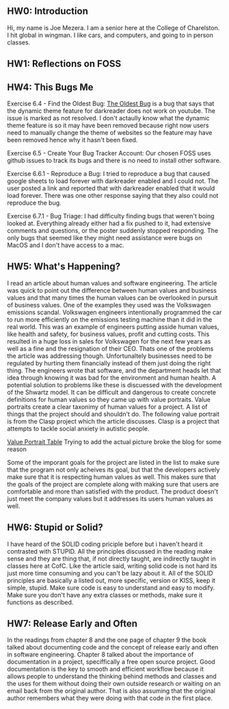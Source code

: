 ## HW0: Introduction
Hi, my name is Joe Mezera. I am a senior here at the College of Charelston. I hit global in wingman. I like cars, and computers, and going to in person classes.

## HW1: Reflections on FOSS

## HW4: This Bugs Me
Exercise 6.4 - Find the Oldest Bug:
[The Oldest Bug](https://github.com/darkreader/darkreader/issues/489) is a bug that says that the dynamic theme feature for darkreader does not work on youtube. The issue is marked as not resolved. I don't actaully know what the dynamic theme feature is so it may have been removed because right now users need to manually change the theme of websites so the feature may have been removed hence why it hasn't been fixed. 

Exercise 6.5 - Create Your Bug Tracker Account:
Our chosen FOSS uses github issues to track its bugs and there is no need to install other software. 

Exercise 6.6.1 - Reproduce a Bug:
I tried to reproduce a bug that caused google sheets to load forever with darkreader enabled and I could not. The user posted a link and reported that with darkreader enabled that it would load forever. There was one other response saying that they also could not reproduce the bug. 

Exercise 6.7.1 - Bug Triage:
I had difficulty finding bugs that weren't boing looked at. Everything already either had a fix pushed to it, had extensive comments and questions, or the poster suddenly stopped responding. The only bugs that seemed like they might need assistance were bugs on MacOS and I don't have access to a mac. 

## HW5: What's Happening?
I read an article about human values and software engineering. The article was quick to point out the difference between human values and business values and that many times the human values can be overlooked in pursuit of business values. One of the examples they used was the Volkswagen emissions scandal. Volkswagen engineers intentionally programmed the car to run more efficiently on the emissions testing machine than it did in the real world. This was an example of engineers putting asside human values, like health and safety, for business values, profit and cutting costs. This resulted in a huge loss in sales for Volkswagen for the next few years as well as a fine and the resignation of their CEO. Thats one of the problems the article was addressing though. Unfortunaltely businesses need to be regulated by hurting them financially instead of them just doing the right thing. The engineers wrote that software, and the department heads let that idea through knowing it was bad for the environment and human health. A potential solution to problems like these is discuessed with the development of the Shwartz model. It can be difficult and dangerous to create concrete definitions for human values so they came up with value portraits. Value portraits create a clear taxonimy of human values for a project. A list of things that the project should and shouldn't do. The following value portrait is from the Clasp project which the article discusses. Clasp is a project that attempts to tackle social anxiety in autistic people.

[Value Portrait Table](https://drive.google.com/drive/u/0/folders/1fccaM49tOoawLg2x9pxC_LGj83MtpGPr)
Trying to add the actual picture broke the blog for some reason

Some of the imporant goals for the project are listed in the list to make sure that the program not only acheives its goal, but that the developers actively make sure that it is respecting human values as well. This makes sure that the goals of the project are complete along with making sure that users are comfortable and more than satisfied with the product. The product doesn't just meet the company values but it addresses its users human values as well. 

## HW6: Stupid or Solid?
I have heard of the SOLID coding priciple before but i haven't heard it contrasted with STUPID. All the principles discussed in the reading make sense and they are thing that, if not directly taught, are indirectly taught in classes here at CofC. Like the article said, writing solid code is not hard its just more time consuming and you can't be lazy about it. All of the SOLID principles are basically a listed out, more specific, version or KISS, keep it simple, stupid. Make sure code is easy to understand and easy to modify. Make sure you don't have any extra classes or methods, make sure it functions as described. 

## HW7: Release Early and Often
In the readings from chapter 8 and the one page of chapter 9 the book talked about documenting code and the concept of release early and often in software engineering. Chapter 8 talked about the importance of documentation in a project, speciffically a free open source project. Good documentation is the key to smooth and efficient workflow because it allows people to understand the thinking behind methods and classes and the uses for them without doing their own outside research or waiting on an email back from the original author. That is also assuming that the original author remembers what they were doing with that code in the first place. 
